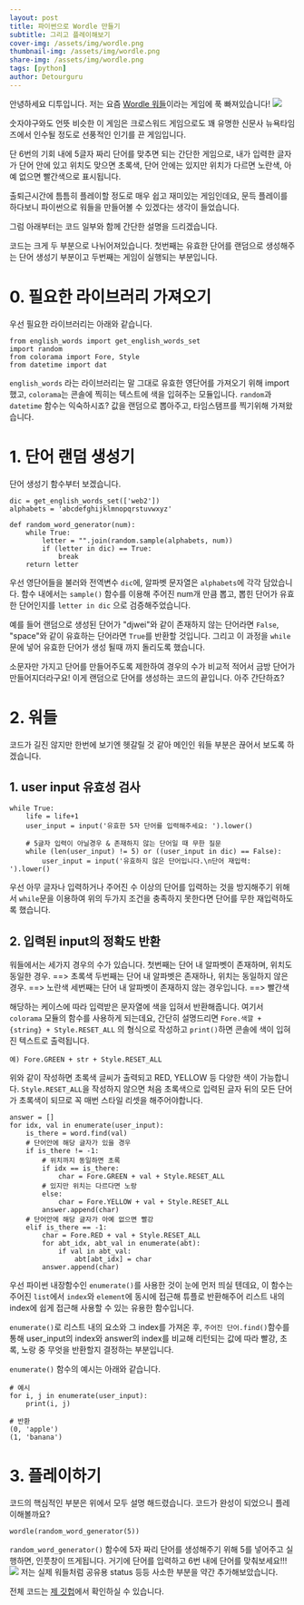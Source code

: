 ```yaml
---
layout: post
title: 파이썬으로 Wordle 만들기
subtitle: 그리고 플레이해보기
cover-img: /assets/img/wordle.png
thumbnail-img: /assets/img/wordle.png
share-img: /assets/img/wordle.png
tags: [python]
author: Detourguru
---
```


안녕하세요 디투입니다.
저는 요즘 [Wordle 워들](https://www.powerlanguage.co.uk/wordle/)이라는 게임에 푹 빠져있습니다!
![](/assets/img/wordle.png)

숫자야구와도 언뜻 비슷한 이 게임은 크로스워드 게임으로도 꽤 유명한 신문사 뉴욕타임즈에서 인수될 정도로 선풍적인 인기를 끈 게임입니다.

단 6번의 기회 내에 5글자 짜리 단어를 맞추면 되는 간단한 게임으로, 내가 입력한 글자가 단어 안에 있고 위치도 맞으면 초록색, 단어 안에는 있지만 위치가 다르면 노란색, 아예 없으면 빨간색으로 표시됩니다.

출퇴근시간에 틈틈히 플레이할 정도로 매우 쉽고 재미있는 게임인데요, 문득 플레이를 하다보니 파이썬으로 워들을 만들어볼 수 있겠다는 생각이 들었습니다.

그럼 아래부터는 코드 일부와 함께 간단한 설명을 드리겠습니다.

코드는 크게 두 부분으로 나뉘어져있습니다.
첫번째는 유효한 단어를 랜덤으로 생성해주는 단어 생성기 부분이고 두번째는 게임이 실행되는 부분입니다.

# 0. 필요한 라이브러리 가져오기

우선 필요한 라이브러리는 아래와 같습니다.
```
from english_words import get_english_words_set
import random
from colorama import Fore, Style
from datetime import dat
```
`english_words` 라는 라이브러리는 말 그대로 유효한 영단어를 가져오기 위해 import 했고,
`colorama`는 콘솔에 찍히는 텍스트에 색을 입혀주는 모듈입니다.
`random`과 `datetime` 함수는 익숙하시죠?
값을 랜덤으로 뽑아주고, 타임스탬프를 찍기위해 가져왔습니다.

# 1. 단어 랜덤 생성기
단어 생성기 함수부터 보겠습니다.

```
dic = get_english_words_set(['web2'])
alphabets = 'abcdefghijklmnopqrstuvwxyz'

def random_word_generator(num):
    while True:    
        letter = "".join(random.sample(alphabets, num))
        if (letter in dic) == True:
            break
    return letter
```

우선 영단어들을 불러와 전역변수 `dic`에, 알파벳 문자열은 `alphabets`에 각각 담았습니다.
함수 내에서는 `sample()` 함수를 이용해 주어진 num개 만큼 뽑고, 
뽑힌 단어가 유효한 단어인지를 `letter in dic` 으로 검증해주었습니다.

예를 들어 랜덤으로 생성된 단어가 "djwei"와 같이 존재하지 않는 단어라면 `False`,
"space"와 같이 유효하는 단어라면 `True`를 반환할 것입니다.
그리고 이 과정을 `while`문에 넣어 유효한 단어가 생성 될때 까지 돌리도록 했습니다.

소문자만 가지고 단어를 만들어주도록 제한하여 경우의 수가 비교적 적어서 금방 단어가 만들어지더라구요!
이게 랜덤으로 단어를 생성하는 코드의 끝입니다. 아주 간단하죠?


# 2. 워들

코드가 길진 않지만 한번에 보기엔 헷갈릴 것 같아 메인인 워들 부분은 끊어서 보도록 하겠습니다.

## 1. user input 유효성 검사
```
while True:
    life = life+1
    user_input = input('유효한 5자 단어를 입력해주세요: ').lower()
    
    # 5글자 입력이 아닐경우 & 존재하지 않는 단어일 때 무한 질문
    while (len(user_input) != 5) or ((user_input in dic) == False):
        user_input = input('유효하지 않은 단어입니다.\n단어 재입력: ').lower()
```
우선 아무 글자나 입력하거나 주어진 수 이상의 단어를 입력하는 것을 방지해주기 위해서
`while`문을 이용하여 위의 두가지 조건을 충족하지 못한다면 단어를 무한 재입력하도록 했습니다.

## 2. 입력된 input의 정확도 반환
워들에서는 세가지 경우의 수가 있습니다.
첫번째는 단어 내 알파벳이 존재하며, 위치도 동일한 경우. ==> 초록색
두번째는 단어 내 알파벳은 존재하나, 위치는 동일하지 않은 경우. ==> 노란색
세번째는 단어 내 알파벳이 존재하지 않는 경우입니다. ==> 빨간색

해당하는 케이스에 따라 입력받은 문자열에 색을 입혀서 반환해줍니다.
여기서 `colorama` 모듈의 함수를 사용하게 되는데요,
간단히 설명드리면  `Fore.색깔 + {string} + Style.RESET_ALL` 의 형식으로 작성하고 `print()`하면 콘솔에 색이 입혀진 텍스트로 출력됩니다.

`예) Fore.GREEN + str + Style.RESET_ALL `

위와 같이 작성하면 초록색 글씨가 출력되고 RED, YELLOW 등 다양한 색이 가능합니다.
`Style.RESET_ALL`을 작성하지 않으면 처음 초록색으로 입력된 글자 뒤의 모든 단어가 초록색이 되므로 꼭 매번 스타일 리셋을 해주어야합니다.
```
answer = []
for idx, val in enumerate(user_input):
    is_there = word.find(val)
    # 단어안에 해당 글자가 있을 경우
    if is_there != -1:
        # 위치까지 동일하면 초록
        if idx == is_there:
            char = Fore.GREEN + val + Style.RESET_ALL
        # 있지만 위치는 다르다면 노랑
        else:
            char = Fore.YELLOW + val + Style.RESET_ALL
        answer.append(char)
    # 단어안에 해당 글자가 아예 없으면 빨강
    elif is_there == -1:
        char = Fore.RED + val + Style.RESET_ALL
        for abt_idx, abt_val in enumerate(abt):
            if val in abt_val:
                abt[abt_idx] = char
        answer.append(char)
```
우선 파이썬 내장함수인 `enumerate()`를 사용한 것이 눈에 먼저 띄실 텐데요,
이 함수는 주어진 `list`에서 `index`와 `element`에 동시에 접근해 튜플로 반환해주어 리스트 내의 index에 쉽게 접근해 사용할 수 있는 유용한 함수입니다.

`enumerate()`로 리스트 내의 요소와 그 index를 가져온 후, `주어진 단어.find()`함수를 통해 user_input의 index와 answer의 index를 비교해 리턴되는 값에 따라 빨강, 초록, 노랑 중 무엇을 반환할지 결정하는 부분입니다.

`enumerate()` 함수의 예시는 아래와 같습니다.

```
# 예시
for i, j in enumerate(user_input):
    print(i, j)

# 반환
(0, 'apple')
(1, 'banana')
```

# 3. 플레이하기
코드의 핵심적인 부분은 위에서 모두 설명 해드렸습니다.
코드가 완성이 되었으니 플레이해볼까요?

```
wordle(random_word_generator(5))
```
`random_word_generator()` 함수에 5자 짜리 단어를 생성해주기 위해 5를 넣어주고 실행하면, 인풋창이 뜨게됩니다.
거기에 단어를 입력하고 6번 내에 단어를 맞춰보세요!!!
![](/assets/img/wordle-play.png)
저는 실제 워들처럼 공유용 status 등등 사소한 부분을 약간 추가해보았습니다.

전체 코드는 [제 깃헙](https://github.com/detourguru/python-scripts/tree/main/Wordle)에서 확인하실 수 있습니다.